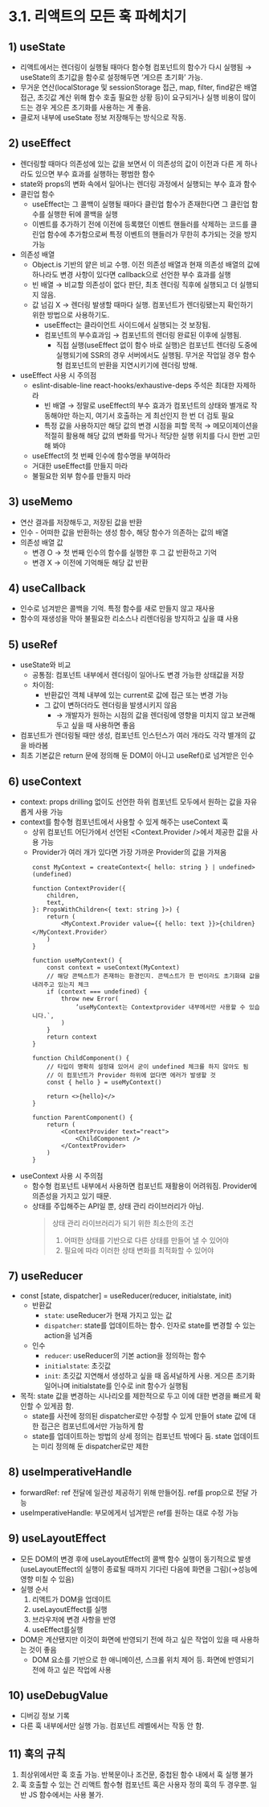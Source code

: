 # 3.1. 리액트의 모든 훅 파헤치기

## 1) useState

- 리액트에서는 렌더링이 실행될 때마다 함수형 컴포넌트의 함수가 다시 실행됨 → useState의 초기값을 함수로 설정해두면 ‘게으른 초기화’ 가능.
- 무거운 연산(localStorage 및 sessionStorage 접근, map, filter, find같은 배열 접근, 초깃값 계산 위해 함수 호출 필요한 상황 등)이 요구되거나 실행 비용이 많이 드는 경우 게으른 초기화를 사용하는 게 좋음.
- 클로저 내부에 useState 정보 저장해두는 방식으로 작동.

## 2) useEffect

- 렌더링할 때마다 의존성에 있는 값을 보면서 이 의존성의 값이 이전과 다른 게 하나라도 있으면 부수 효과를 실행하는 평범한 함수
- state와 props의 변화 속에서 일어나는 렌더링 과정에서 실행되는 부수 효과 함수
- 클린업 함수
  - useEffect는 그 콜백이 실행될 때마다 클린업 함수가 존재한다면 그 클린업 함수를 실행한 뒤에 콜백을 실행
  - 이벤트를 추가하기 전에 이전에 등록했던 이벤트 핸들러를 삭제하는 코드를 클린업 함수에 추가함으로써 특정 이벤트의 핸들러가 무한히 추가되는 것을 방지 가능
- 의존성 배열
  - Object.is 기반의 얕은 비교 수행. 이전 의존성 배열과 현재 의존성 배열의 값에 하나라도 변경 사항이 있다면 callback으로 선언한 부수 효과를 실행
  - 빈 배열 → 비교할 의존성이 없다 판단, 최초 렌더링 직후에 실행되고 더 실행되지 않음.
  - 값 넘김 X → 렌더링 발생할 때마다 실행. 컴포넌트가 렌더링됐는지 확인하기 위한 방법으로 사용하기도.
    - useEffect는 클라이언트 사이드에서 실행되는 것 보장됨.
    - 컴포넌트의 부수효과임 → 컴포넌트의 렌더링 완료된 이후에 실행됨.
      - 직접 실행(useEffect 없이 함수 바로 실행)은 컴포넌트 렌더링 도중에 실행되기에 SSR의 경우 서버에서도 실행됨. 무거운 작업일 경우 함수형 컴포넌트의 반환을 지연시키기에 렌더링 방해.
- useEffect 사용 시 주의점
  - eslint-disable-line react-hooks/exhaustive-deps 주석은 최대한 자제하라
    - 빈 배열 → 정말로 useEffect의 부수 효과가 컴포넌트의 상태와 별개로 작동해야만 하는지, 여기서 호출하는 게 최선인지 한 번 더 검토 필요
    - 특정 값을 사용하지만 해당 값의 변경 시점을 피할 목적 → 메모이제이션을 적절히 활용해 해당 값의 변화를 막거나 적당한 실행 위치를 다시 한번 고민해 봐야
  - useEffect의 첫 번째 인수에 함수명을 부여하라
  - 거대한 useEffect를 만들지 마라
  - 불필요한 외부 함수를 만들지 마라

## 3) useMemo

- 연산 결과를 저장해두고, 저장된 값을 반환
- 인수 - 어떠한 값을 반환하는 생성 함수, 해당 함수가 의존하는 값의 배열
- 의존성 배열 값
  - 변경 O → 첫 번째 인수의 함수를 실행한 후 그 값 반환하고 기억
  - 변경 X → 이전에 기억해둔 해당 값 반환

## 4) **useCallback**

- 인수로 넘겨받은 콜백을 기억. 특정 함수를 새로 만들지 않고 재사용
- 함수의 재생성을 막아 불필요한 리소스나 리렌더링을 방지하고 싶을 떄 사용

## 5) **useRef**

- useState와 비교
  - 공통점: 컴포넌트 내부에서 렌더링이 일어나도 변경 가능한 상태값을 저장
  - 차이점:
    - 반환값인 객체 내부에 있는 current로 값에 접근 또는 변경 가능
    - 그 값이 변하더라도 렌더링을 발생시키지 않음
      - → 개발자가 원하는 시점의 값을 렌더링에 영향을 미치지 않고 보관해 두고 싶을 때 사용하면 좋음
- 컴포넌트가 렌더링될 때만 생성, 컴포넌트 인스턴스가 여러 개라도 각각 별개의 값을 바라봄
- 최초 기본값은 return 문에 정의해 둔 DOM이 아니고 useRef()로 넘겨받은 인수

## 6) u**seContext**

- context: props drilling 없이도 선언한 하위 컴포넌트 모두에서 원하는 값을 자유롭게 사용 가능
- context를 함수형 컴포넌트에서 사용할 수 있게 해주는 useContext 훅
  - 상위 컴포넌트 어딘가에서 선언된 <Context.Provider />에서 제공한 값을 사용 가능
  - Provider가 여러 개가 있다면 가장 가까운 Provider의 값을 가져옴
    ```tsx
    const MyContext = createContext<{ hello: string } | undefined>(undefined)

    function ContextProvider({
    	children,
    	text,
    }: PropsWithChildren<{ text: string }>) {
    	return (
    		<MyContext.Provider value={{ hello: text }}>{children}</MyContext.Provider〉
    	)
    }

    function useMyContext() {
    	const context = useContext(MyContext)
    	// 해당 콘텍스트가 존재하는 환경인지. 콘텍스트가 한 번이라도 초기화돼 값을 내려주고 있는지 체크
    	if (context === undefined) {
    		throw new Error(
    			’useMyContext는 Contextprovider 내부에서만 사용할 수 있습니다.`,
    		)
    	}
    	return context
    }

    function ChildComponent() {
    	// 타입이 명확히 설정돼 있어서 굳이 undefined 체크를 하지 않아도 됨
    	// 이 컴포넌트가 Provider 하위에 없다면 에러가 발생할 것
    	const { hello } = useMyContext()

    	return <>{hello}</>
    }

    function ParentComponent() {
    	return (
    		<ContextProvider text="react">
    			<ChildComponent />
    		</ContextProvider>
    	)
    }
    ```
- useContext 사용 시 주의점
  - 함수형 컴포넌트 내부에서 사용하면 컴포넌트 재활용이 어려워짐. Provider에 의존성을 가지고 있기 때문.
  - 상태를 주입해주는 API일 뿐, 상태 관리 라이브러리가 아님.
    > 상태 관리 라이브러리가 되기 위한 최소한의 조건
    >
    > 1. 어떠한 상태를 기반으로 다른 상태를 만들어 낼 수 있어야
    > 2. 필요에 따라 이러한 상태 변화를 최적화할 수 있어야

## 7) **useReducer**

- const [state, dispatcher] = useReducer(reducer, initialstate, init)
  - 반환값
    - `state`: useReducer가 현재 가지고 있는 값
    - `dispatcher`: state를 업데이트하는 함수. 인자로 state를 변경할 수 있는 action을 넘겨줌
  - 인수
    - `reducer`: useReducer의 기본 action을 정의하는 함수
    - `initialstate`: 초깃값
    - `init`: 초깃값 지연해서 생성하고 싶을 때 옵셔널하게 사용. 게으른 초기화 일어나며 initialstate를 인수로 init 함수가 실행됨
- 목적: state 값을 변경하는 시나리오를 제한적으로 두고 이에 대한 변경을 빠르게 확인할 수 있게끔 함.
  - state를 사전에 정의된 dispatcher로만 수정할 수 있게 만들어 state 값에 대한 접근은 컴포넌트에서만 가능하게 함
  - state를 업데이트하는 방법의 상세 정의는 컴포넌트 밖에다 둠. state 업데이트는 미리 정의해 둔 dispatcher로만 제한

## 8) useImperativeHandle

- forwardRef: ref 전달에 일관성 제공하기 위해 만들어짐. ref를 prop으로 전달 가능
- useImperativeHandle: 부모에게서 넘겨받은 ref를 원하는 대로 수정 가능

## 9) useLayoutEffect

- 모든 DOM의 변경 후에 useLayoutEffect의 콜백 함수 실행이 동기적으로 발생 (useLayoutEffect의 실행이 종료될 때까지 기다린 다음에 화면을 그림)(→성능에 영향 미칠 수 있음)
- 실행 순서
  1. 리액트가 DOM을 업데이트
  2. useLayoutEffect를 실행
  3. 브라우저에 변경 사항을 반영
  4. useEffect를실행
- DOM은 계산됐지만 이것이 화면에 반영되기 전에 하고 싶은 작업이 있을 때 사용하는 것이 좋음
  - DOM 요소를 기반으로 한 애니메이션, 스크롤 위치 제어 등. 화면에 반영되기 전에 하고 싶은 작업에 사용

## 10) useDebugValue

- 디버깅 정보 기록
- 다른 훅 내부에서만 실행 가능. 컴포넌트 레벨에서는 작동 안 함.

## 11) 훅의 규칙

1. 최상위에서만 훅 호출 가능. 반복문이나 조건문, 중첩된 함수 내에서 훅 실행 불가
2. 훅 호출할 수 있는 건 리액트 함수형 컴포넌트 혹은 사용자 정의 훅의 두 경우뿐. 일반 JS 함수에서는 사용 불가.

